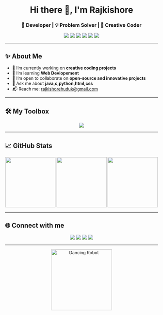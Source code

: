 <h1 align="center">Hi there 👋, I'm Rajkishore </h1>
<h3 align="center">🚀 Developer | 💡 Problem Solver | 🎨 Creative Coder</h3>

<p align="center">
  <img src="https://img.shields.io/badge/-Open%20to%20Work-green?style=flat-square&logo=linkedin" />
  <img src="https://img.shields.io/badge/-Python-3776AB?style=flat-square&logo=python&logoColor=white" />
  <img src="https://img.shields.io/badge/-JavaScript-F7DF1E?style=flat-square&logo=javascript&logoColor=black" />
  <img src="https://img.shields.io/badge/-React-61DAFB?style=flat-square&logo=react&logoColor=black" />
  <img src="https://img.shields.io/badge/-Docker-2496ED?style=flat-square&logo=docker&logoColor=white" />
  <img src="https://img.shields.io/badge/-GitHub-181717?style=flat-square&logo=github&logoColor=white" />
</p>

---

## ✨ About Me

- 🔭 I’m currently working on **creative coding projects**
- 🌱 I’m learning **Web Devlopement**
- 👯 I’m open to collaborate on **open-source and innovative projects**
- 💬 Ask me about **java,c,python,html,css**
- 📬 Reach me: [rajkishorehuduk@gmail.com](mailto:rajkishorehuduk@gmail.com)

---

## 🛠️ My Toolbox

<p align="center">
  <img src="https://skillicons.dev/icons?i=python,git,docker,githubactions,vscode,azure" />
</p>

---

## 📈 GitHub Stats

<p align="center">
  <img src="https://github-readme-stats.vercel.app/api?username=Rajkishorehuduk&theme=tokyonight&show_icons=true&hide_title=true" height="165"/>
  <img src="https://github-readme-streak-stats.herokuapp.com?user=Rajkishorehuduk&theme=tokyonight" height="165"/>
  <img src="https://github-readme-stats.vercel.app/api/top-langs/?username=Rajkishorehuduk&layout=compact&theme=tokyonight" height="165"/>
</p>

---

## 🌐 Connect with me

<p align="center">
  <a href="https://www.facebook.com/profile.php?id=61550198943421&sfnsn=wiwspwa&mibextid=RUbZ1f"><img src="https://img.shields.io/badge/-Facebook-1877F2?style=for-the-badge&logo=facebook&logoColor=white"/></a>
  <a href="https://www.instagram.com/rajkishore__14?igsh=ZnlzMm5sOXY0NHh0"><img src="https://img.shields.io/badge/-Instagram-E4405F?style=for-the-badge&logo=instagram&logoColor=white"/></a>
  <a href="https://www.linkedin.com/in/rajkishore-huduk-b78566361?utm_source=share&utm_campaign=share_via&utm_content=profile&utm_medium=android_app"><img src="https://img.shields.io/badge/-LinkedIn-0077B5?style=for-the-badge&logo=linkedin&logoColor=white"/></a>
  <a href="mailto:rajkishorehuduk@gmail.com"><img src="https://img.shields.io/badge/-Gmail-D14836?style=for-the-badge&logo=gmail&logoColor=white"/></a>
</p>

---

<!-- Fun robot image -->
<p align="center">
  <img src="https://media.giphy.com/media/U3qYN8S0j3bpK/giphy.gif" width="200px" alt="Dancing Robot"/>
</p>
